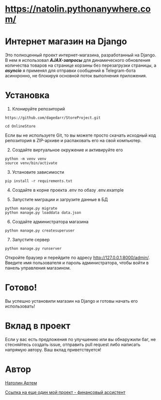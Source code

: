 # https://natolin.pythonanywhere.com/

# Интернет магазин на Django

Это полноценный проект интернет-магазина, разработанный на Django.
В нем я использовал ***AJAX-запросы*** для динамического обновления количества товаров на странице корзины без перезагрузки страницы, а ***asyncio*** я применял для отправки сообщений в Telegram-бота асинхронно, не блокируя основной поток выполнения приложения.

# Установка

1. Клонируйте репозиторий
```
https://github.com/dagedarr/StoreProject.git

cd OnlineStore
```
Если вы не используете Git, то вы можете просто скачать исходный код репозитория в ZIP-архиве и распаковать его на свой компьютер.

2. Создайте виртуальное окружение и активируйте его
```
python -m venv venv
source venv/bin/activate
```
3. Установите зависимости
```
pip install -r requirements.txt
```
4. Создайте в корне проекта .env по обазу .env.example

5. Запустите миграции и загрузите данные в БД
```
python manage.py migrate
python manage.py loaddata data.json
```
6. Создайте администратора магазина
```
python manage.py createsuperuser
```
7. Запустите сервер
```
python manage.py runserver
```
Откройте браузер и перейдите по адресу http://127.0.0.1:8000/admin/. Введите имя пользователя и пароль администратора, чтобы войти в панель управления магазином.

# Готово!
Вы успешно установили магазин на Django и готовы начать его использовать!

# Вклад в проект
Если у вас есть предложения по улучшению или вы обнаружили баг, не стесняйтесь создать issue, отправить pull request либо написать напрямую автору. Ваш вклад приветствуется!

# Автор
[Натолин Артем](https://github.com/dagedarr)

[Ссылка на еще один мой проект - финансовый ассистент](https://github.com/dagedarr/telegram-budget) 